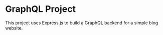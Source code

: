 # GraphQL Project

This project uses Express.js to build a GraphQL backend for a simple blog website.
